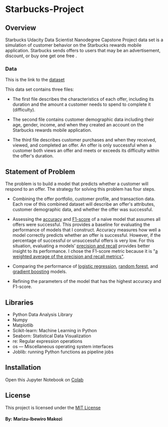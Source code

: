 # Starbucks-Project

## Overview

Starbucks Udacity Data Scientist Nanodegree Capstone Project data set is a simulation of customer behavior on the Starbucks rewards mobile application. Starbucks sends offers to users that may be an advertisement, discount, or buy one get one free . 

### Data

This is the link to the [dataset](https://github.com/makozi/Starbucks-Project/tree/master/data)

This data set contains three files:

* The first file describes the characteristics of each offer, including its duration and the amount a customer needs to spend to complete it (difficulty).

* The second file contains customer demographic data including their age, gender, income, and when they created an account on the Starbucks rewards mobile application.

* The third file describes customer purchases and when they received, viewed, and completed an offer. An offer is only successful when a customer both views an offer and meets or exceeds its difficulty within the offer's duration.

## Statement of Problem

The problem is to build a model that predicts whether a customer will respond to an offer. The strategy for solving this problem has four steps. 

* Combining the offer portfolio, customer profile, and transaction data. Each row of this combined dataset will describe an offer's attributes, customer demographic data, and whether the offer was successful. 

* Assessing the [accuracy](https://developers.google.com/machine-learning/crash-course/classification/accuracy) and [F1-score](https://scikit-learn.org/stable/modules/generated/sklearn.metrics.f1_score.html) of a naive model that assumes all offers were successful. This provides a baseline for evaluating the performance of models that I construct. Accuracy measures how well a model correctly predicts whether an offer is successful. However, if the percentage of successful or unsuccessful offers is very low. For this situation, evaluating a models' [precision and recall](https://towardsdatascience.com/beyond-accuracy-precision-and-recall-3da06bea9f6c) provides better insight to its performance. I chose the F1-score metric because it is "[a weighted average of the precision and recall metrics"](https://scikit-learn.org/stable/modules/generated/sklearn.metrics.f1_score.html). 

* Comparing the performance of [logistic regression](https://towardsdatascience.com/logistic-regression-detailed-overview-46c4da4303bc), [random forest](https://towardsdatascience.com/the-random-forest-algorithm-d457d499ffcd), and [gradient boosting](https://machinelearningmastery.com/gentle-introduction-gradient-boosting-algorithm-machine-learning/) models. 

* Refining the parameters of the model that has the highest accuracy and F1-score.  

## Libraries

- Python Data Analysis Library
- Numpy
- Matplotlib
- Scikit-learn: Machine Learning in Python
- Seaborn: Statistical Data Visualization
- re: Regular expression operations
- os — Miscellaneous operating system interfaces
- Joblib: running Python functions as pipeline jobs

## Installation

Open this Jupyter Notebook on [Colab](https://colab.research.google.com/drive/1EhbBuojts4O6mfcR7leTQ8_jQKLl-HEP#scrollTo=LrLC6SIID2wy)

## License
This project is licensed under the [MIT License](https://github.com/makozi/Starbucks-Project/blob/master/LICENSE)

#### By: Marizu-Ibewiro Makozi